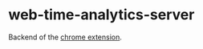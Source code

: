 # web-time-analytics-server
Backend of the [chrome extension](https://chrome.google.com/webstore/detail/web-time-analytics/bmhjcloccoanchboaimjnpeafjnoghfi?hl=en-US&gl=US).